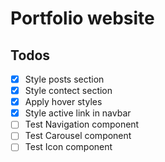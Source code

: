 # Portfolio website

## Todos

- [x] Style posts section
- [x] Style contect section
- [x] Apply hover styles
- [x] Style active link in navbar
- [ ] Test Navigation component
- [ ] Test Carousel component
- [ ] Test Icon component
